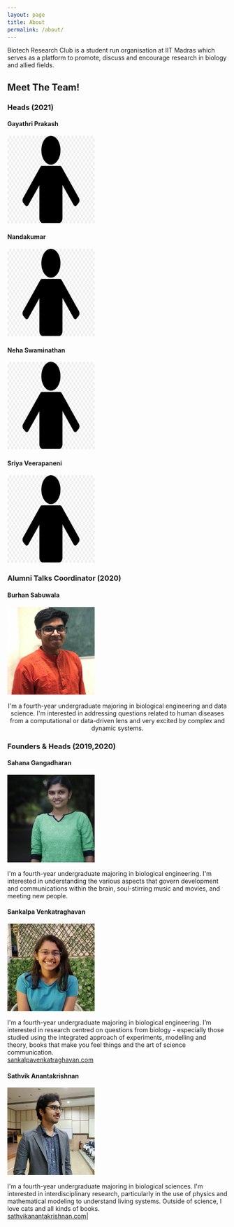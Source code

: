 ```yaml
---
layout: page
title: About
permalink: /about/
---
```


Biotech Research Club is a student run organisation at IIT Madras which serves as a platform to promote, discuss and encourage research in biology and allied fields. 

## Meet The Team!

### Heads (2021)

#### Gayathri Prakash 

<img src = "../images/person.png" width = "200" height = "200">

#### Nandakumar 

<img src = "../images/person.png" width = "200" height = "200"> 
  
#### Neha Swaminathan

<img src = "../images/person.png" width = "200" height = "200"> 

#### Sriya Veerapaneni 

<img src = "../images/person.png" width = "200" height = "200"> 


### Alumni Talks Coordinator (2020) 

#### Burhan Sabuwala 
<img src = "../images/Burhan.jpg" width = "200" height = "200">

<p align="center"> I'm a fourth-year undergraduate majoring in biological engineering and data science. I'm interested in addressing questions related to human diseases from a computational or data-driven lens and very excited by complex and dynamic systems. </p>

### Founders & Heads (2019,2020) 

#### Sahana Gangadharan

<img src = "../images/Sahana.jpg" width = "200" height = "200">

I'm a fourth-year undergraduate majoring in biological engineering. I'm interested in understanding the various aspects that govern development and communications within the brain, soul-stirring music and movies, and meeting new people.

#### Sankalpa Venkatraghavan 

<img src = "../images/Sankalpa.jpg" width = "200" height = "200">

I'm a fourth-year undergraduate majoring in biological engineering. I’m interested in research centred on questions from biology - especially those studied using the integrated approach of experiments, modelling and theory, books that make you feel things and the art of science communication.<br> 
[sankalpavenkatraghavan.com](https://sankalpavenkatraghavan.com/)

#### Sathvik Anantakrishnan 

<img src = "../images/Sathvik.jpg" width = "200" height = "200">

 I'm a fourth-year undergraduate majoring in biological sciences. I'm interested in interdisciplinary research, particularly in the use of physics and mathematical modeling to understand living systems. Outside of science, I love cats and all kinds of books. <br> [sathvikanantakrishnan.com](https://sathvikanantakrishnan.com/)|


